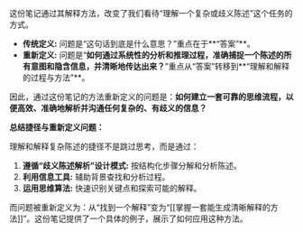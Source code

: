 这份笔记通过其解释方法，改变了我们看待“理解一个复杂或歧义陈述”这个任务的方式。

- **传统定义:** 问题是“这句话到底是什么意思？”重点在于**“答案”**。
- **重新定义:** 问题是“**如何通过系统性的分析和推理过程，准确捕捉一个陈述的所有意图和隐含信息，并清晰地传达出来？**”重点从“答案”转移到**“理解和解释的过程与方法”**。

因此，通过这份笔记的方法重新定义的问题是：**如何建立一套可靠的思维流程，以便高效、准确地解析并沟通任何复杂的、有歧义的信息？**

**总结捷径与重新定义问题：**

理解和解释复杂陈述的捷径不是跳过思考，而是通过：

1. **遵循“歧义陈述解析”设计模式:** 按结构化步骤分解和分析陈述。
2. **利用信息工具:** 辅助背景查找和分析过程。
3. **运用思维算法:** 快速识别关键点和探索可能的解释。

而问题被重新定义为：从“找到一个解释”变为“[[掌握一套能生成清晰解释的方法]]”。这份笔记提供了一个具体的例子，展示了如何应用这种方法。
